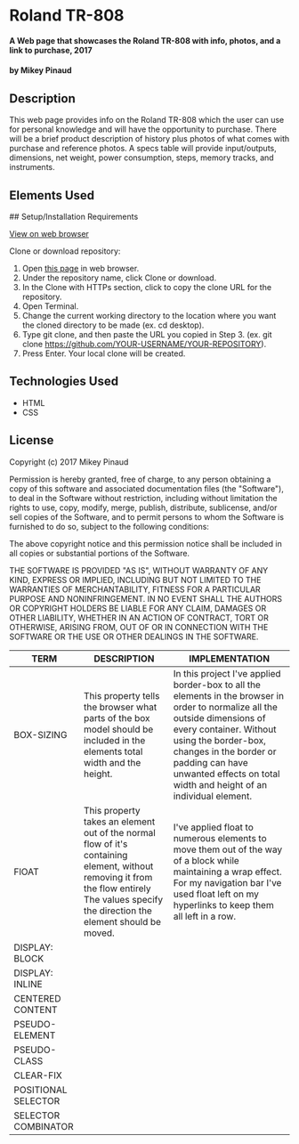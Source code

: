 # Roland TR-808

#### A Web page that showcases the Roland TR-808 with info, photos, and a link to purchase, 2017

#### by **Mikey Pinaud**

## Description

This web page provides info on the Roland TR-808 which the user can use for personal knowledge and will have the opportunity to purchase. There will be a brief product description of history plus photos of what comes with purchase and reference photos. A specs table will provide input/outputs, dimensions, net weight, power consumption, steps, memory tracks, and instruments.

## Elements Used
<table>
<!--header  -->
  <thead>
    <tr>
      <th>TERM</th>
      <th>DESCRIPTION</th>
      <th>IMPLEMENTATION</th>
    </tr>
  </thead>
<!--body  -->
  <tbody>
    <tr>
      <td>BOX-SIZING</td>
      <td>This property tells the browser what parts of the box model should be included in the elements total width and the height.</td>
      <td>In this project I've applied border-box to all the elements in the browser in order to normalize all the outside dimensions of every container. Without using the border-box, changes in the border or padding can have unwanted effects on total width and height of an individual element.</td>
    </tr>
    <tr>
      <td>FlOAT</td>
      <td>This property takes an element out of the normal flow of it's containing element, without removing it from the flow entirely The values specify the direction the element should be moved.</td>
      <td>I've applied float to numerous elements to move them out of the way of a block while maintaining a wrap effect. For my navigation bar I've used float left on my hyperlinks to keep them all left in a row.</td>
    </tr>
    <tr>
      <td>DISPLAY: BLOCK</td>
      <td></td>
      <td></td>
    </tr>
    <tr>
      <td>DISPLAY: INLINE</td>
      <td></td>
      <td></td>
    </tr>
    <tr>
      <td>CENTERED CONTENT</td>
      <td></td>
      <td></td>
    </tr>
    <tr>
      <td>PSEUDO-ELEMENT</td>
      <td></td>
      <td></td>
    </tr>
    <tr>
      <td>PSEUDO-CLASS</td>
      <td></td>
      <td></td>
    </tr>
    <tr>
      <td>CLEAR-FIX</td>
      <td></td>
      <td></td>
    </tr>
    <tr>
      <td>POSITIONAL SELECTOR</td>
      <td></td>
      <td></td>
    </tr>
    <tr>
      <td>SELECTOR COMBINATOR</td>
      <td></td>
      <td></td>
    </tr>
## Setup/Installation Requirements

[View on web browser](https://mpinaud.github.io/tr-808/)

Clone or download repository:
  1. Open [this page](https://github.com/mpinaud/tr-808) in web browser.
  2. Under the repository name, click Clone or download.
  3. In the Clone with HTTPs section, click to copy the clone URL for the repository.
  4. Open Terminal.
  5. Change the current working directory to the location where you want the cloned directory to be made (ex. cd desktop).
  6. Type git clone, and then paste the URL you copied in Step 3. (ex. git clone https://github.com/YOUR-USERNAME/YOUR-REPOSITORY).
  7. Press Enter. Your local clone will be created.

## Technologies Used
  * HTML
  * CSS

## License

  Copyright (c) 2017 Mikey Pinaud

Permission is hereby granted, free of charge, to any person obtaining a copy
of this software and associated documentation files (the "Software"), to deal
in the Software without restriction, including without limitation the rights
to use, copy, modify, merge, publish, distribute, sublicense, and/or sell
copies of the Software, and to permit persons to whom the Software is
furnished to do so, subject to the following conditions:

The above copyright notice and this permission notice shall be included in all
copies or substantial portions of the Software.

THE SOFTWARE IS PROVIDED "AS IS", WITHOUT WARRANTY OF ANY KIND, EXPRESS OR
IMPLIED, INCLUDING BUT NOT LIMITED TO THE WARRANTIES OF MERCHANTABILITY,
FITNESS FOR A PARTICULAR PURPOSE AND NONINFRINGEMENT. IN NO EVENT SHALL THE
AUTHORS OR COPYRIGHT HOLDERS BE LIABLE FOR ANY CLAIM, DAMAGES OR OTHER
LIABILITY, WHETHER IN AN ACTION OF CONTRACT, TORT OR OTHERWISE, ARISING FROM,
OUT OF OR IN CONNECTION WITH THE SOFTWARE OR THE USE OR OTHER DEALINGS IN THE
SOFTWARE.
